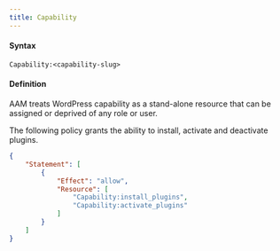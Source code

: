 ```yaml
---
title: Capability
---
```


#### Syntax

`Capability:<capability-slug>`

#### Definition

AAM treats WordPress capability as a stand-alone resource that can be assigned or deprived of any role or user.

The following policy grants the ability to install, activate and deactivate plugins.

```json
{
    "Statement": [
        {
            "Effect": "allow",
            "Resource": [
                "Capability:install_plugins",
                "Capability:activate_plugins"
            ]
        }
    ]
}
```